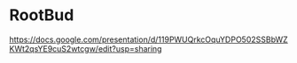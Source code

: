 # RootBud
https://docs.google.com/presentation/d/119PWUQrkcOquYDPO502SSBbWZKWt2qsYE9cuS2wtcgw/edit?usp=sharing

